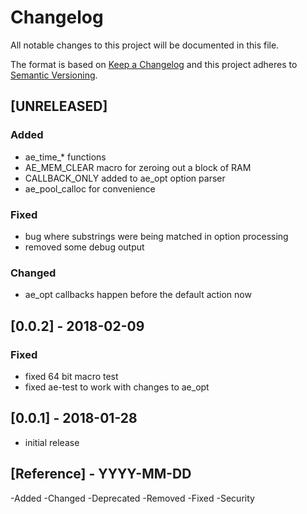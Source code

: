 # Changelog
All notable changes to this project will be documented in this file.

The format is based
on [Keep a Changelog](http://keepachangelog.com/en/1.0.0/) and this
project adheres
to [Semantic Versioning](http://semver.org/spec/v2.0.0.html).


## [UNRELEASED]
### Added
- ae_time_* functions
- AE_MEM_CLEAR macro for zeroing out a block of RAM
- CALLBACK_ONLY added to ae_opt option parser
- ae_pool_calloc for convenience
### Fixed
- bug where substrings were being matched in option processing
- removed some debug output
### Changed
- ae_opt callbacks happen before the default action now


## [0.0.2] - 2018-02-09
### Fixed
- fixed 64 bit macro test
- fixed ae-test to work with changes to ae_opt
## [0.0.1] - 2018-01-28
- initial release


## [Reference] - YYYY-MM-DD
-Added 
-Changed 
-Deprecated 
-Removed 
-Fixed 
-Security 
